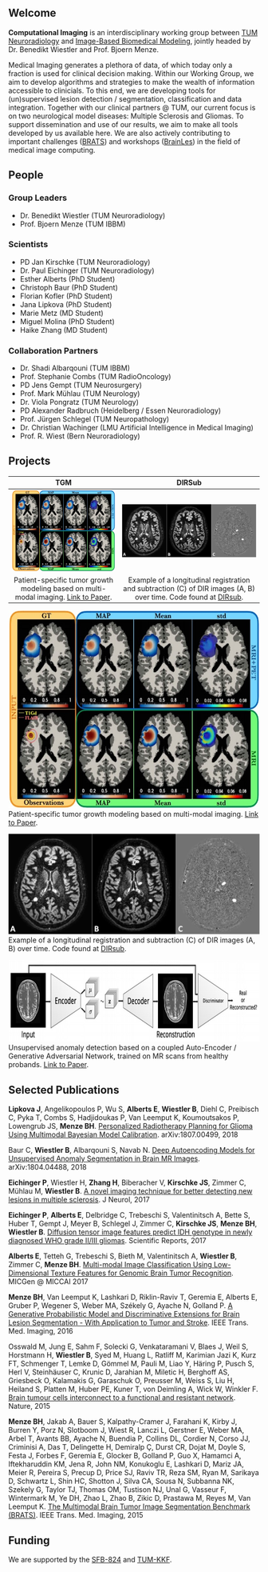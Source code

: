 ## Welcome

**Computational Imaging** is an interdisciplinary working group between [TUM Neuroradiology](http://www.neurokopfzentrum.med.tum.de/neuroradiologie/) and [Image-Based Biomedical Modeling](http://ibbm.in.tum.de/WebHome), jointly headed by Dr. Benedikt Wiestler and Prof. Bjoern Menze.

Medical Imaging generates a plethora of data, of which today only a fraction is used for clinical decision making. Within our Working Group, we aim to develop algorithms and strategies to make the wealth of information accessible to clinicials. To this end, we are developing tools for (un)supervised lesion detection / segmentation, classification and data integration. Together with our clinical partners @ TUM, our current focus is on two neurological model diseases: Multiple Sclerosis and Gliomas. To support dissemination and use of our results, we aim to make all tools developed by us available here. We are also actively contributing to important challenges ([BRATS](https://www.med.upenn.edu/sbia/brats2018.html)) and workshops ([BrainLes](http://www.brainlesion-workshop.org/)) in the field of medical image computing.

## People
### Group Leaders
- Dr. Benedikt Wiestler (TUM Neuroradiology)
- Prof. Bjoern Menze (TUM IBBM)

### Scientists
- PD Jan Kirschke (TUM Neuroradiology)
- Dr. Paul Eichinger (TUM Neuroradiology)
- Esther Alberts (PhD Student)
- Christoph Baur (PhD Student)
- Florian Kofler (PhD Student)
- Jana Lipkova (PhD Student)
- Marie Metz (MD Student)
- Miguel Molina (PhD Student)
- Haike Zhang (MD Student)

### Collaboration Partners
- Dr. Shadi Albarqouni (TUM IBBM)
- Prof. Stephanie Combs (TUM RadioOncology)
- PD Jens Gempt (TUM Neurosurgery)
- Prof. Mark Mühlau (TUM Neurology)
- Dr. Viola Pongratz (TUM Neurology)
- PD Alexander Radbruch (Heidelberg / Essen Neuroradiology)
- Prof. Jürgen Schlegel (TUM Neuropathology)
- Dr. Christian Wachinger (LMU Artificial Intelligence in Medical Imaging)
- Prof. R. Wiest (Bern Neuroradiology)

## Projects

TGM             |  DIRSub
:-------------------------:|:-------------------------:
![Image](TGM.jpg)  |  ![Image](DIRsub.jpg)
Patient-specific tumor growth modeling based on multi-modal imaging. [Link to Paper](https://arxiv.org/abs/1807.00499).  | Example of a longitudinal registration and subtraction (C) of DIR images (A, B) over time. Code found at [DIRsub](https://github.com/CompImg/DIRsub).

![Image](TGM.jpg)
Patient-specific tumor growth modeling based on multi-modal imaging. [Link to Paper](https://arxiv.org/abs/1807.00499).<p></p>

![Image](DIRsub.jpg)
Example of a longitudinal registration and subtraction (C) of DIR images (A, B) over time. Code found at [DIRsub](https://github.com/CompImg/DIRsub).


![Image](AnoVAEGAN.jpg)
Unsupervised anomaly detection based on a coupled Auto-Encoder / Generative Adversarial Network, trained on MR scans from healthy probands. [Link to Paper](https://arxiv.org/abs/1804.04488).

## Selected Publications

**Lipkova J**, Angelikopoulos P, Wu S, **Alberts E**, **Wiestler B**, Diehl C, Preibisch C, Pyka T, Combs S, Hadjidoukas P, Van Leemput K, Koumoutsakos P, Lowengrub JS, **Menze BH**. [Personalized Radiotherapy Planning for Glioma Using Multimodal Bayesian Model Calibration](https://arxiv.org/abs/1807.00499). arXiv:1807.00499, 2018

Baur C, **Wiestler B**, Albarqouni S, Navab N. [Deep Autoencoding Models for Unsupervised Anomaly Segmentation in Brain MR Images](https://arxiv.org/abs/1804.04488). arXiv:1804.04488, 2018

**Eichinger P**, Wiestler H, **Zhang H**, Biberacher V, **Kirschke JS**, Zimmer C, Mühlau M, **Wiestler B**. [A novel imaging technique for better detecting new lesions in multiple sclerosis](https://www.ncbi.nlm.nih.gov/pubmed/28756606). J Neurol, 2017

**Eichinger P**, **Alberts E**, Delbridge C, Trebeschi S, Valentinitsch A, Bette S, Huber T, Gempt J, Meyer B, Schlegel J, Zimmer C, **Kirschke JS**, **Menze BH**, **Wiestler B**. [Diffusion tensor image features predict IDH genotype in newly diagnosed WHO grade II/III gliomas](https://www.nature.com/articles/s41598-017-13679-4). Scientific Reports, 2017

**Alberts E**, Tetteh G, Trebeschi S, Bieth M, Valentinitsch A, **Wiestler B**, Zimmer C, **Menze BH**. [Multi-modal Image Classification Using Low-Dimensional Texture Features for Genomic Brain Tumor Recognition](https://link.springer.com/chapter/10.1007/978-3-319-67675-3_18). MICGen @ MICCAI 2017

**Menze BH**, Van Leemput K, Lashkari D, Riklin-Raviv T, Geremia E, Alberts E, Gruber P, Wegener S, Weber MA, Székely G, Ayache N, Golland P. [A Generative Probabilistic Model and Discriminative Extensions for Brain Lesion Segmentation - With Application to Tumor and Stroke](https://www.ncbi.nlm.nih.gov/pubmed/26599702). IEEE Trans. Med. Imaging, 2016

Osswald M, Jung E, Sahm F, Solecki G, Venkataramani V, Blaes J, Weil S, Horstmann H, **Wiestler B**, Syed M, Huang L, Ratliff M, Karimian Jazi K, Kurz FT, Schmenger T, Lemke D, Gömmel M, Pauli M, Liao Y, Häring P, Pusch S, Herl V, Steinhäuser C, Krunic D, Jarahian M, Miletic H, Berghoff AS, Griesbeck O, Kalamakis G, Garaschuk O, Preusser M, Weiss S, Liu H, Heiland S, Platten M, Huber PE, Kuner T, von Deimling A, Wick W, Winkler F. [Brain tumour cells interconnect to a functional and resistant network](https://www.ncbi.nlm.nih.gov/pubmed/26536111). Nature, 2015

**Menze BH**, Jakab A, Bauer S, Kalpathy-Cramer J, Farahani K, Kirby J, Burren Y, Porz N, Slotboom J, Wiest R, Lanczi L, Gerstner E, Weber MA, Arbel T, Avants BB, Ayache N, Buendia P, Collins DL, Cordier N, Corso JJ, Criminisi A, Das T, Delingette H, Demiralp Ç, Durst CR, Dojat M, Doyle S, Festa J, Forbes F, Geremia E, Glocker B, Golland P, Guo X, Hamamci A, Iftekharuddin KM, Jena R, John NM, Konukoglu E, Lashkari D, Mariz JA, Meier R, Pereira S, Precup D, Price SJ, Raviv TR, Reza SM, Ryan M, Sarikaya D, Schwartz L, Shin HC, Shotton J, Silva CA, Sousa N, Subbanna NK, Szekely G, Taylor TJ, Thomas OM, Tustison NJ, Unal G, Vasseur F, Wintermark M, Ye DH, Zhao L, Zhao B, Zikic D, Prastawa M, Reyes M, Van Leemput K. [The Multimodal Brain Tumor Image Segmentation Benchmark (BRATS)](https://www.ncbi.nlm.nih.gov/pubmed/25494501). IEEE Trans. Med. Imaging, 2015

## Funding

We are supported by the [SFB-824](http://www.sfb824.de/de/index.php) and [TUM-KKF](http://www.med.tum.de/de/fakult%C3%A4tsinterne-f%C3%B6rderung-kkf).
